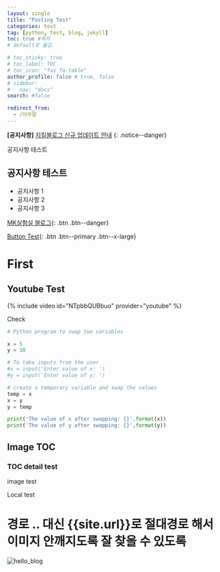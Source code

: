 ```yaml
---
layout: single
title: "Posting Test"
categories: test
tag: [python, test, blog, jekyll]
toc: true #목차
# default로 옮김.

# toc_sticky: true
# toc_label: TOC
# toc_icon: "fas fa-table"
author_profile: false # true, false
# sidebar:
#   nav: "docs"
search: #false

redirect_from:
  - /아무말
---
```


**[공지사항]** [지킬블로그 신규 업데이트 안내](https://mmistakes.github.io/minimal-mistakes/docs/quick-start-guide/)
{: .notice--danger}

<div class="notice--success">
공지사항 테스트
<h2>공지사항 테스트</h2>
<ul>
    <li> 공지사항 1 </li>
    <li> 공지사항 2 </li>
    <li> 공지사항 3 </li>
</ul>
</div>

[MK실험실 블로그](https://mkisos.tistory.com/){: .btn .btn--danger}

[Button Test](https://mkisos.tistory.com/){: .btn .btn--primary .btn--x-large}

# First

## Youtube Test

{% include video id="NTpbbQUBbuo" provider="youtube" %}

Check

```python
# Python program to swap two variables

x = 5
y = 10

# To take inputs from the user
#x = input('Enter value of x: ')
#y = input('Enter value of y: ')

# create a temporary variable and swap the values
temp = x
x = y
y = temp

print('The value of x after swapping: {}'.format(x))
print('The value of y after swapping: {}'.format(y))

```

## Image TOC

### TOC detail test

image test

Local test

# 경로 .. 대신 {{site.url}}로 절대경로 해서 이미지 안깨지도록 잘 찾을 수 있도록

![hello_blog]({{site.url}}/images/2025-08-29-first/hello_blog.png)
